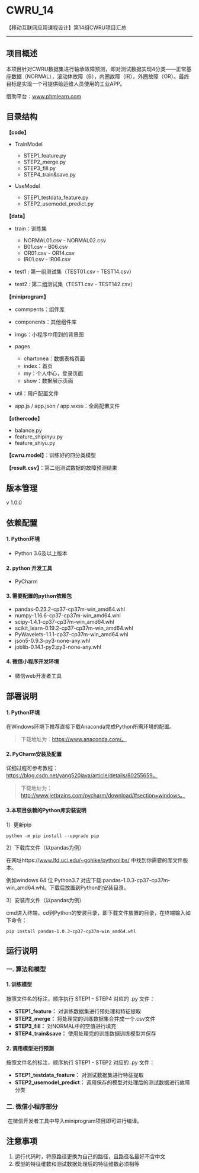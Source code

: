 # CWRU_14
【移动互联网应用课程设计】第14组CWRU项目汇总



------


## 项目概述

本项目针对CWRU数据集进行轴承故障预测，即对测试数据实现4分类——正常基座数据（NORMAL），滚动体故障（B），内圈故障（IR），外圈故障（OR）。最终目标是实现一个可提供给运维人员使用的工业APP。

借助平台：www.phmlearn.com


## 目录结构

**【code】**

* TrainModel

  * STEP1_feature.py
  * STEP2_merge.py
  * STEP3_fill.py
  * STEP4_train&save.py
    

* UseModel

  * STEP1_testdata_feature.py
  * STEP2_usemodel_predict.py
  

**【data】**

* train：训练集
  * NORMAL01.csv  -  NORMAL02.csv
  * B01.csv  -  B06.csv
  * OR01.csv  -  OR14.csv
  * IR01.csv  -  IR06.csv
  
* test1 : 第一组测试集（TEST01.csv  -  TEST14.csv）
  
* test2 : 第二组测试集（TEST1.csv  -  TEST142.csv）


**【miniprogram】**


* commpents：组件库
* components：其他组件库
* imgs：小程序中用到的背景图

* pages

  * chartonea：数据表格页面
  * index：首页
  * my：个人中心，登录页面
  * show：数据展示页面

  
* util：用户配置文件
* app.js / app.json / app.wxss：全局配置文件



**【othercode】**

* balance.py
* feature_shipinyu.py
* feature_shiyu.py



**【cwru.model】**：训练好的四分类模型

**【result.csv】**：第二组测试数据的故障预测结果




## 版本管理

v 1.0.0




## 依赖配置

#### 1. Python环境

- Python 3.6及以上版本


#### 2. python 开发工具

* PyCharm


#### 3. 需要配置的python依赖包

- pandas-0.23.2-cp37-cp37m-win_amd64.whl
- numpy-1.16.6-cp37-cp37m-win_amd64.whl
- scipy-1.4.1-cp37-cp37m-win_amd64.whl
- scikit_learn-0.19.2-cp37-cp37m-win_amd64.whl
- PyWavelets-1.1.1-cp37-cp37m-win_amd64.whl
- json5-0.9.3-py3-none-any.whl
- joblib-0.14.1-py2.py3-none-any.whl
  


#### 4. 微信小程序开发环境

- 微信web开发者工具



## 部署说明

#### 1. Python环境

在Windows环境下推荐直接下载Anaconda完成Python所需环境的配置。

> 下载地址为：https://www.anaconda.com/。

#### 2. PyCharm安装及配置

详细过程可参考教程：https://blog.csdn.net/yang520java/article/details/80255659。

> 下载地址为：http://www.jetbrains.com/pycharm/download/#section=windows。

#### 3.本项目依赖的Python库安装说明

1）更新pip

```
python -m pip install --upgrade pip
```

2）下载库文件（以pandas为例）

在网址https://www.lfd.uci.edu/~gohlke/pythonlibs/ 中找到你需要的库文件版本。

例如windows 64 位 Python3.7 对应下载:pandas-1.0.3-cp37-cp37m-win_amd64.whl。下载后放置到Python的安装目录。

3）安装库文件（以pandas为例）

cmd进入终端，cd到Python的安装目录，即下载文件放置的目录，在终端输入如下命令：

```
pip install pandas-1.0.3-cp37-cp37m-win_amd64.whl
```



## 运行说明
### 一.  算法和模型
#### 1. 训练模型

按照文件名的标注，顺序执行 STEP1 - STEP4 对应的 .py 文件：

* **STEP1_feature：** 对训练数据集进行预处理和特征提取
* **STEP2_merge：** 将处理完的训练数据集合并成一个.csv文件
* **STEP3_fill：** 对NORMAL中的空值进行填充
* **STEP4_train&save：** 使用处理完的训练数据训练模型并保存


#### 2. 调用模型进行预测

按照文件名的标注，顺序执行 STEP1 - STEP2 对应的 .py 文件：

* **STEP1_testdata_feature：** 对测试数据集进行特征提取
* **STEP2_usemodel_predict：** 调用保存的模型对处理后的测试数据进行故障分类


### 二.  微信小程序部分

​	在微信开发者工具中导入miniprogram项目即可进行编译。


## 注意事项

1. 运行代码时，将原路径更换为自己的路径，且路径名最好不含中文
2. 模型的特征维数和测试数据处理后的特征维数必须相等



